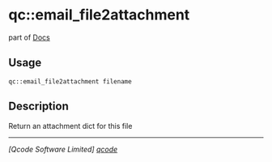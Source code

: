 qc::email_file2attachment
=========================

part of [Docs](.)

Usage
-----
`qc::email_file2attachment filename`

Description
-----------
Return an attachment dict for this file

----------------------------------
*[Qcode Software Limited] [qcode]*

[qcode]: http://www.qcode.co.uk "Qcode Software"